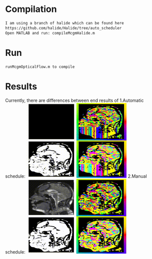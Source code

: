 # Compilation
    I am using a branch of halide which can be found here https://github.com/halide/Halide/tree/auto_scheduler
    Open MATLAB and run: compileMcgmHalide.m
# Run
    runMcgmOpticalFlow.m to compile

# Results
Currently, there are differences between end results of
1.Automatic schedule:
[![Autoscheduled Process](gif/autoscheduled.gif)](https://youtu.be/RZeD9RGo3Gc)
2.Manual schedule:
[![Manualscheduled](gif/manualscheduled.gif)](https://youtu.be/b-fFe0ln_6w)
